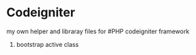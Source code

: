 # Codeigniter
my own helper and libraray files for #PHP codeigniter framework
1) bootstrap active class
